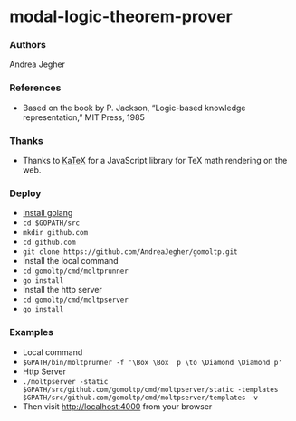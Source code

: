# modal-logic-theorem-prover

### Authors
Andrea Jegher

### References
* Based on the book by P. Jackson, “Logic-based  knowledge  representation,” MIT Press, 1985

### Thanks
* Thanks to [KaTeX](https://github.com/KaTeX/KaTeX) for a JavaScript library for TeX math rendering on the web.

### Deploy
* [Install golang](https://golang.org/doc/install)
* ```cd $GOPATH/src```
* ```mkdir github.com```
* ```cd github.com```
* ```git clone https://github.com/AndreaJegher/gomoltp.git```
* Install the local command
* ```cd gomoltp/cmd/moltprunner```
* ```go install```
* Install the http server
* ```cd gomoltp/cmd/moltpserver```
* ```go install```

### Examples
* Local command
* ```$GPATH/bin/moltprunner -f '\Box \Box  p \to \Diamond \Diamond p'```
* Http Server
* ```./moltpserver -static $GPATH/src/github.com/gomoltp/cmd/moltpserver/static -templates $GPATH/src/github.com/gomoltp/cmd/moltpserver/templates -v```
* Then visit [http://localhost:4000](http://localhost:4000) from your browser
